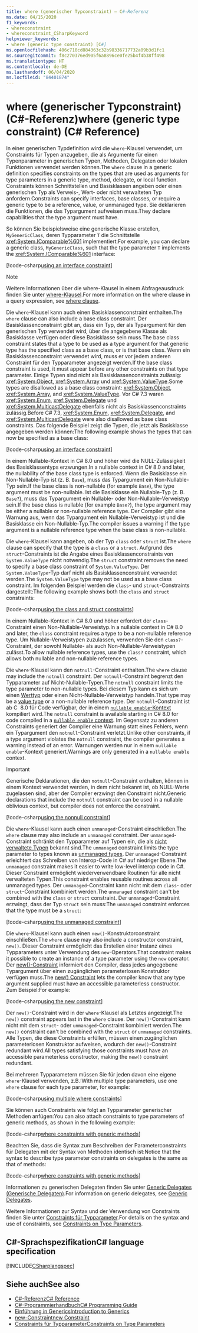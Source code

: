 ```yaml
---
title: where (generischer Typconstraint) – C#-Referenz
ms.date: 04/15/2020
f1_keywords:
- whereconstraint
- whereconstraint_CSharpKeyword
helpviewer_keywords:
- where (generic type constraint) [C#]
ms.openlocfilehash: 406c710cd884363c32b98336717732a09b3d1fc1
ms.sourcegitcommit: f8c270376ed905f6a8896ce0fe25b4f4b38ff498
ms.translationtype: HT
ms.contentlocale: de-DE
ms.lasthandoff: 06/04/2020
ms.locfileid: "84401874"
---
```

# <a name="where-generic-type-constraint-c-reference"></a><span data-ttu-id="0b564-102">where (generischer Typconstraint) (C#-Referenz)</span><span class="sxs-lookup"><span data-stu-id="0b564-102">where (generic type constraint) (C# Reference)</span></span>

<span data-ttu-id="0b564-103">In einer generischen Typdefinition wird die `where`-Klausel verwendet, um Constraints für Typen anzugeben, die als Argumente für einen Typenparameter in generischen Typen, Methoden, Delegaten oder lokalen Funktionen verwendet werden können.</span><span class="sxs-lookup"><span data-stu-id="0b564-103">The `where` clause in a generic definition specifies constraints on the types that are used as arguments for type parameters in a generic type, method, delegate, or local function.</span></span> <span data-ttu-id="0b564-104">Constraints können Schnittstellen und Basisklassen angeben oder einen generischen Typ als Verweis-, Wert- oder nicht verwalteten Typ anfordern.</span><span class="sxs-lookup"><span data-stu-id="0b564-104">Constraints can specify interfaces, base classes, or require a generic type to be a reference, value, or unmanaged type.</span></span> <span data-ttu-id="0b564-105">Sie deklarieren die Funktionen, die das Typargument aufweisen muss.</span><span class="sxs-lookup"><span data-stu-id="0b564-105">They declare capabilities that the type argument must have.</span></span>

<span data-ttu-id="0b564-106">So können Sie beispielsweise eine generische Klasse erstellen, `MyGenericClass`, deren Typparameter `T` die Schnittstelle <xref:System.IComparable%601> implementiert:</span><span class="sxs-lookup"><span data-stu-id="0b564-106">For example, you can declare a generic class, `MyGenericClass`, such that the type parameter `T` implements the <xref:System.IComparable%601> interface:</span></span>

[!code-csharp[using an interface constraint](snippets/GenericWhereConstraints.cs#1)]

> [!NOTE]
> <span data-ttu-id="0b564-107">Weitere Informationen über die where-Klausel in einem Abfrageausdruck finden Sie unter [where-Klausel](where-clause.md).</span><span class="sxs-lookup"><span data-stu-id="0b564-107">For more information on the where clause in a query expression, see [where clause](where-clause.md).</span></span>

<span data-ttu-id="0b564-108">Die `where`-Klausel kann auch einen Basisklassenconstraint enthalten.</span><span class="sxs-lookup"><span data-stu-id="0b564-108">The `where` clause can also include a base class constraint.</span></span> <span data-ttu-id="0b564-109">Der Basisklassenconstraint gibt an, dass ein Typ, der als Typargument für den generischen Typ verwendet wird, über die angegebene Klasse als Basisklasse verfügen oder diese Basisklasse sein muss.</span><span class="sxs-lookup"><span data-stu-id="0b564-109">The base class constraint states that a type to be used as a type argument for that generic type has the specified class as a base class, or is that base class.</span></span> <span data-ttu-id="0b564-110">Wenn ein Basisklassenconstraint verwendet wird, muss er vor jedem anderen Constraint für den Typparameter angezeigt werden.</span><span class="sxs-lookup"><span data-stu-id="0b564-110">If the base class constraint is used, it must appear before any other constraints on that type parameter.</span></span> <span data-ttu-id="0b564-111">Einige Typen sind nicht als Basisklassenconstraints zulässig: <xref:System.Object>, <xref:System.Array> und <xref:System.ValueType>.</span><span class="sxs-lookup"><span data-stu-id="0b564-111">Some types are disallowed as a base class constraint: <xref:System.Object>, <xref:System.Array>, and <xref:System.ValueType>.</span></span> <span data-ttu-id="0b564-112">Vor C# 7.3 waren <xref:System.Enum>, <xref:System.Delegate> und <xref:System.MulticastDelegate> ebenfalls nicht als Basisklassenconstraints zulässig.</span><span class="sxs-lookup"><span data-stu-id="0b564-112">Before C# 7.3, <xref:System.Enum>, <xref:System.Delegate>, and <xref:System.MulticastDelegate> were also disallowed as base class constraints.</span></span> <span data-ttu-id="0b564-113">Das folgende Beispiel zeigt die Typen, die jetzt als Basisklasse angegeben werden können:</span><span class="sxs-lookup"><span data-stu-id="0b564-113">The following example shows the types that can now be specified as a base class:</span></span>

[!code-csharp[using an interface constraint](snippets/GenericWhereConstraints.cs#2)]

<span data-ttu-id="0b564-114">In einem Nullable-Kontext in C# 8.0 und höher wird die NULL-Zulässigkeit des Basisklassentyps erzwungen.</span><span class="sxs-lookup"><span data-stu-id="0b564-114">In a nullable context in C# 8.0 and later, the nullability of the base class type is enforced.</span></span> <span data-ttu-id="0b564-115">Wenn die Basisklasse ein Non-Nullable-Typ ist (z. B. `Base`), muss das Typargument ein Non-Nullable-Typ sein.</span><span class="sxs-lookup"><span data-stu-id="0b564-115">If the base class is non-nullable (for example `Base`), the type argument must be non-nullable.</span></span> <span data-ttu-id="0b564-116">Ist die Basisklasse ein Nullable-Typ (z. B. `Base?`), muss das Typargument ein Nullable- oder Non-Nullable-Verweistyp sein.</span><span class="sxs-lookup"><span data-stu-id="0b564-116">If the base class is nullable (for example `Base?`), the type argument may be either a nullable or non-nullable reference type.</span></span> <span data-ttu-id="0b564-117">Der Compiler gibt eine Warnung aus, wenn das Typargument ein Nullable-Verweistyp ist und die Basisklasse ein Non-Nullable-Typ.</span><span class="sxs-lookup"><span data-stu-id="0b564-117">The compiler issues a warning if the type argument is a nullable reference type when the base class is non-nullable.</span></span>

<span data-ttu-id="0b564-118">Die `where`-Klausel kann angeben, ob der Typ `class` oder `struct` ist.</span><span class="sxs-lookup"><span data-stu-id="0b564-118">The `where` clause can specify that the type is a `class` or a `struct`.</span></span> <span data-ttu-id="0b564-119">Aufgrund des `struct`-Constraints ist die Angabe eines Basisklassenconstraints von `System.ValueType` nicht notwendig.</span><span class="sxs-lookup"><span data-stu-id="0b564-119">The `struct` constraint removes the need to specify a base class constraint of `System.ValueType`.</span></span> <span data-ttu-id="0b564-120">Der `System.ValueType`-Typ darf nicht als Basisklassenconstraint verwendet werden.</span><span class="sxs-lookup"><span data-stu-id="0b564-120">The `System.ValueType` type may not be used as a base class constraint.</span></span> <span data-ttu-id="0b564-121">Im folgenden Beispiel werden die `class`- und `struct`-Constraints dargestellt:</span><span class="sxs-lookup"><span data-stu-id="0b564-121">The following example shows both the `class` and `struct` constraints:</span></span>

[!code-csharp[using the class and struct constraints](snippets/GenericWhereConstraints.cs#3)]

<span data-ttu-id="0b564-122">In einem Nullable-Kontext in C# 8.0 und höher erfordert der `class`-Constraint einen Non-Nullable-Verweistyp.</span><span class="sxs-lookup"><span data-stu-id="0b564-122">In a nullable context in C# 8.0 and later, the `class` constraint requires a type to be a non-nullable reference type.</span></span> <span data-ttu-id="0b564-123">Um Nullable-Verweistypen zuzulassen, verwenden Sie den `class?`-Constraint, der sowohl Nullable- als auch Non-Nullable-Verweistypen zulässt.</span><span class="sxs-lookup"><span data-stu-id="0b564-123">To allow nullable reference types, use the `class?` constraint, which allows both nullable and non-nullable reference types.</span></span>

<span data-ttu-id="0b564-124">Die `where`-Klausel kann den `notnull`-Constraint enthalten.</span><span class="sxs-lookup"><span data-stu-id="0b564-124">The `where` clause may include the `notnull` constraint.</span></span> <span data-ttu-id="0b564-125">Der `notnull`-Constraint begrenzt den Typparameter auf Nicht-Nullable-Typen.</span><span class="sxs-lookup"><span data-stu-id="0b564-125">The `notnull` constraint limits the type parameter to non-nullable types.</span></span> <span data-ttu-id="0b564-126">Bei diesem Typ kann es sich um einen [Werttyp](../builtin-types/value-types.md) oder einen Nicht-Nullable-Verweistyp handeln.</span><span class="sxs-lookup"><span data-stu-id="0b564-126">That type may be a [value type](../builtin-types/value-types.md) or a non-nullable reference type.</span></span> <span data-ttu-id="0b564-127">Der `notnull`-Constraint ist ab C  8.0 für Code verfügbar, der in einem [`nullable enable`-Kontext](../../nullable-references.md#nullable-contexts) kompiliert wird.</span><span class="sxs-lookup"><span data-stu-id="0b564-127">The `notnull` constraint is available starting in C# 8.0 for code compiled in a [`nullable enable` context](../../nullable-references.md#nullable-contexts).</span></span> <span data-ttu-id="0b564-128">Im Gegensatz zu anderen Constraints generiert der Compiler eine Warnung statt eines Fehlers, wenn ein Typargument den `notnull`-Constraint verletzt.</span><span class="sxs-lookup"><span data-stu-id="0b564-128">Unlike other constraints, if a type argument violates the `notnull` constraint, the compiler generates a warning instead of an error.</span></span> <span data-ttu-id="0b564-129">Warnungen werden nur in einem `nullable enable`-Kontext generiert.</span><span class="sxs-lookup"><span data-stu-id="0b564-129">Warnings are only generated in a `nullable enable` context.</span></span>

> [!IMPORTANT]
> <span data-ttu-id="0b564-130">Generische Deklarationen, die den `notnull`-Constraint enthalten, können in einem Kontext verwendet werden, in dem nicht bekannt ist, ob NULL-Werte zugelassen sind, aber der Compiler erzwingt den Constraint nicht.</span><span class="sxs-lookup"><span data-stu-id="0b564-130">Generic declarations that include the `notnull` constraint can be used in a nullable oblivious context, but compiler does not enforce the constraint.</span></span>

[!code-csharp[using the nonnull constraint](snippets/GenericWhereConstraints.cs#NotNull)]

<span data-ttu-id="0b564-131">Die `where`-Klausel kann auch einen `unmanaged`-Constraint einschließen.</span><span class="sxs-lookup"><span data-stu-id="0b564-131">The `where` clause may also include an `unmanaged` constraint.</span></span> <span data-ttu-id="0b564-132">Der `unmanaged`-Constraint schränkt den Typparameter auf Typen ein, die als [nicht verwaltete Typen](../builtin-types/unmanaged-types.md) bekannt sind.</span><span class="sxs-lookup"><span data-stu-id="0b564-132">The `unmanaged` constraint limits the type parameter to types known as [unmanaged types](../builtin-types/unmanaged-types.md).</span></span> <span data-ttu-id="0b564-133">Der `unmanaged`-Constraint erleichtert das Schreiben von Interop-Code in C# auf niedriger Ebene.</span><span class="sxs-lookup"><span data-stu-id="0b564-133">The `unmanaged` constraint makes it easier to write low-level interop code in C#.</span></span> <span data-ttu-id="0b564-134">Dieser Constraint ermöglicht wiederverwendbare Routinen für alle nicht verwalteten Typen.</span><span class="sxs-lookup"><span data-stu-id="0b564-134">This constraint enables reusable routines across all unmanaged types.</span></span> <span data-ttu-id="0b564-135">Der `unmanaged`-Constraint kann nicht mit dem `class`- oder `struct`-Constraint kombiniert werden.</span><span class="sxs-lookup"><span data-stu-id="0b564-135">The `unmanaged` constraint can't be combined with the `class` or `struct` constraint.</span></span> <span data-ttu-id="0b564-136">Der `unmanaged`-Constraint erzwingt, dass der Typ `struct` sein muss:</span><span class="sxs-lookup"><span data-stu-id="0b564-136">The `unmanaged` constraint enforces that the type must be a `struct`:</span></span>

[!code-csharp[using the unmanaged constraint](snippets/GenericWhereConstraints.cs#4)]

<span data-ttu-id="0b564-137">Die `where`-Klausel kann auch einen `new()`-Konstruktorconstraint einschließen.</span><span class="sxs-lookup"><span data-stu-id="0b564-137">The `where` clause may also include a constructor constraint, `new()`.</span></span> <span data-ttu-id="0b564-138">Dieser Constraint ermöglicht das Erstellen einer Instanz eines Typparameters unter Verwendung des `new`-Operators.</span><span class="sxs-lookup"><span data-stu-id="0b564-138">That constraint makes it possible to create an instance of a type parameter using the `new` operator.</span></span> <span data-ttu-id="0b564-139">Der [new()-Constraint](new-constraint.md) informiert den Compiler, dass jedes angegebene Typargument über einen zugänglichen parameterlosen Konstruktor verfügen muss.</span><span class="sxs-lookup"><span data-stu-id="0b564-139">The [new() Constraint](new-constraint.md) lets the compiler know that any type argument supplied must have an accessible parameterless constructor.</span></span> <span data-ttu-id="0b564-140">Zum Beispiel:</span><span class="sxs-lookup"><span data-stu-id="0b564-140">For example:</span></span>

[!code-csharp[using the new constraint](snippets/GenericWhereConstraints.cs#5)]

<span data-ttu-id="0b564-141">Der `new()`-Constraint wird in der `where`-Klausel als Letztes angezeigt.</span><span class="sxs-lookup"><span data-stu-id="0b564-141">The `new()` constraint appears last in the `where` clause.</span></span> <span data-ttu-id="0b564-142">Der `new()`-Constraint kann nicht mit dem `struct`- oder `unmanaged`-Constraint kombiniert werden.</span><span class="sxs-lookup"><span data-stu-id="0b564-142">The `new()` constraint can't be combined with the `struct` or `unmanaged` constraints.</span></span> <span data-ttu-id="0b564-143">Alle Typen, die diese Constraints erfüllen, müssen einen zugänglichen parameterlosen Konstruktor aufweisen, wodurch der `new()`-Constraint redundant wird.</span><span class="sxs-lookup"><span data-stu-id="0b564-143">All types satisfying those constraints must have an accessible parameterless constructor, making the `new()` constraint redundant.</span></span>

<span data-ttu-id="0b564-144">Bei mehreren Typparametern müssen Sie für jeden davon eine eigene `where`-Klausel verwenden, z.B.:</span><span class="sxs-lookup"><span data-stu-id="0b564-144">With multiple type parameters, use one `where` clause for each type parameter, for example:</span></span>

[!code-csharp[using multiple where constraints](snippets/GenericWhereConstraints.cs#6)]

<span data-ttu-id="0b564-145">Sie können auch Constraints wie folgt an Typparameter generischer Methoden anfügen:</span><span class="sxs-lookup"><span data-stu-id="0b564-145">You can also attach constraints to type parameters of generic methods, as shown in the following example:</span></span>

[!code-csharp[where constraints with generic methods](snippets/GenericWhereConstraints.cs#7)]

<span data-ttu-id="0b564-146">Beachten Sie, dass die Syntax zum Beschreiben der Parameterconstraints für Delegaten mit der Syntax von Methoden identisch ist:</span><span class="sxs-lookup"><span data-stu-id="0b564-146">Notice that the syntax to describe type parameter constraints on delegates is the same as that of methods:</span></span>

[!code-csharp[where constraints with generic methods](snippets/GenericWhereConstraints.cs#8)]

<span data-ttu-id="0b564-147">Informationen zu generischen Delegaten finden Sie unter [Generic Delegates (Generische Delegaten)](../../programming-guide/generics/generic-delegates.md).</span><span class="sxs-lookup"><span data-stu-id="0b564-147">For information on generic delegates, see [Generic Delegates](../../programming-guide/generics/generic-delegates.md).</span></span>

<span data-ttu-id="0b564-148">Weitere Informationen zur Syntax und der Verwendung von Constraints finden Sie unter [Constraints für Typparameter](../../programming-guide/generics/constraints-on-type-parameters.md).</span><span class="sxs-lookup"><span data-stu-id="0b564-148">For details on the syntax and use of constraints, see [Constraints on Type Parameters](../../programming-guide/generics/constraints-on-type-parameters.md).</span></span>

## <a name="c-language-specification"></a><span data-ttu-id="0b564-149">C#-Sprachspezifikation</span><span class="sxs-lookup"><span data-stu-id="0b564-149">C# language specification</span></span>

 [!INCLUDE[CSharplangspec](~/includes/csharplangspec-md.md)]

## <a name="see-also"></a><span data-ttu-id="0b564-150">Siehe auch</span><span class="sxs-lookup"><span data-stu-id="0b564-150">See also</span></span>

- [<span data-ttu-id="0b564-151">C#-Referenz</span><span class="sxs-lookup"><span data-stu-id="0b564-151">C# Reference</span></span>](../index.md)
- [<span data-ttu-id="0b564-152">C#-Programmierhandbuch</span><span class="sxs-lookup"><span data-stu-id="0b564-152">C# Programming Guide</span></span>](../../programming-guide/index.md)
- [<span data-ttu-id="0b564-153">Einführung in Generics</span><span class="sxs-lookup"><span data-stu-id="0b564-153">Introduction to Generics</span></span>](../../programming-guide/generics/index.md)
- [<span data-ttu-id="0b564-154">new-Constraint</span><span class="sxs-lookup"><span data-stu-id="0b564-154">new Constraint</span></span>](./new-constraint.md)
- [<span data-ttu-id="0b564-155">Constraints für Typparameter</span><span class="sxs-lookup"><span data-stu-id="0b564-155">Constraints on Type Parameters</span></span>](../../programming-guide/generics/constraints-on-type-parameters.md)
